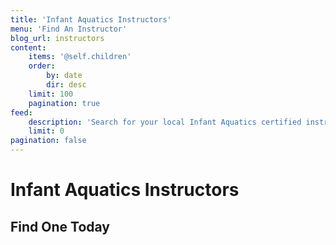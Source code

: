 ```yaml
---
title: 'Infant Aquatics Instructors'
menu: 'Find An Instructor'
blog_url: instructors
content:
    items: '@self.children'
    order:
        by: date
        dir: desc
    limit: 100
    pagination: true
feed:
    description: 'Search for your local Infant Aquatics certified instructors.'
    limit: 0
pagination: false
---
```


# Infant Aquatics Instructors
## Find One Today